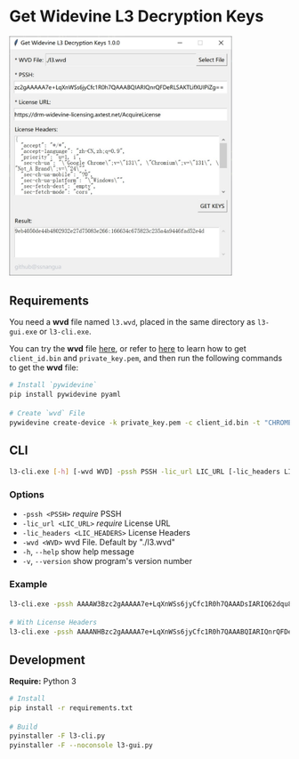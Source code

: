 # Get Widevine L3 Decryption Keys

<img src="./screenshot.jpg" width="400">

## Requirements

You need a **wvd** file named `l3.wvd`, placed in the same directory as `l3-gui.exe` or `l3-cli.exe`.

You can try the **wvd** file [here](https://forum.videohelp.com/threads/413719-Ready-to-use-CDMs-available-here%21), or refer to [here](https://forum.videohelp.com/threads/408031-Dumping-Your-own-L3-CDM-with-Android-Studio) to learn how to get `client_id.bin` and `private_key.pem`, and then run the following commands to get the **wvd** file:

```bash
# Install `pywidevine`
pip install pywidevine pyaml

# Create `wvd` File
pywidevine create-device -k private_key.pem -c client_id.bin -t "CHROME" -l 3 -o wvd
```

## CLI

```bash
l3-cli.exe [-h] [-wvd WVD] -pssh PSSH -lic_url LIC_URL [-lic_headers LIC_HEADERS]
```

### Options

 - `-pssh <PSSH>`                *require* PSSH
 - `-lic_url <LIC_URL>`          *require* License URL
 - `-lic_headers <LIC_HEADERS>`  License Headers
 - `-wvd <WVD>`                  wvd File. Default by "./l3.wvd"
 - `-h`, `--help`                show help message
 - `-v`, `--version`             show program's version number

### Example

```bash
l3-cli.exe -pssh AAAAW3Bzc2gAAAAA7e+LqXnWSs6jyCfc1R0h7QAAADsIARIQ62dqu8s0Xpa7z2FmMPGj2hoNd2lkZXZpbmVfdGVzdCIQZmtqM2xqYVNkZmFsa3IzaioCSEQyAA== -lic_url https://cwip-shaka-proxy.appspot.com/no_auth

# With License Headers
l3-cli.exe -pssh AAAANHBzc2gAAAAA7e+LqXnWSs6jyCfc1R0h7QAAABQIARIQnrQFDeRLSAKTLifXUIPiZg== -lic_url https://drm-widevine-licensing.axtest.net/AcquireLicense -lic_headers "{ \"x-axdrm-message\": \"eyJhbGciOiJIUzI1NiIsInR5cCI6IkpXVCJ9.eyJ2ZXJzaW9uIjoxLCJjb21fa2V5X2lkIjoiYjMzNjRlYjUtNTFmNi00YWUzLThjOTgtMzNjZWQ1ZTMxYzc4IiwibWVzc2FnZSI6eyJ0eXBlIjoiZW50aXRsZW1lbnRfbWVzc2FnZSIsImtleXMiOlt7ImlkIjoiOWViNDA1MGQtZTQ0Yi00ODAyLTkzMmUtMjdkNzUwODNlMjY2IiwiZW5jcnlwdGVkX2tleSI6ImxLM09qSExZVzI0Y3Iya3RSNzRmbnc9PSJ9XX19.4lWwW46k-oWcah8oN18LPj5OLS5ZU-_AQv7fe0JhNjA\" }"
```

## Development

**Require:** Python 3

```bash
# Install
pip install -r requirements.txt

# Build
pyinstaller -F l3-cli.py
pyinstaller -F --noconsole l3-gui.py
```
